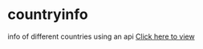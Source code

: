 # countryinfo
info of different countries using an api
<a href="https://country-info-7.netlify.app/">Click here to view</a>
